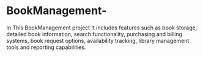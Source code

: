 # BookManagement-
In This BookManagement project It includes features such as book storage, detailed book information, search functionality, purchasing and billing systems, book request options, availability tracking, library management tools and reporting capabilities.

